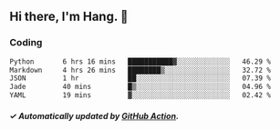 ## Hi there, I'm Hang. 👋

### Coding

<!--START_SECTION:waka-->

```txt
Python       6 hrs 16 mins   ███████████▓░░░░░░░░░░░░░   46.29 %
Markdown     4 hrs 26 mins   ████████▒░░░░░░░░░░░░░░░░   32.72 %
JSON         1 hr            ██░░░░░░░░░░░░░░░░░░░░░░░   07.39 %
Jade         40 mins         █▒░░░░░░░░░░░░░░░░░░░░░░░   04.96 %
YAML         19 mins         ▓░░░░░░░░░░░░░░░░░░░░░░░░   02.42 %
```

<!--END_SECTION:waka-->

##### ✓ Automatically updated by [GitHub Action](https://github.com/huhuhang/huhuhang/actions).
